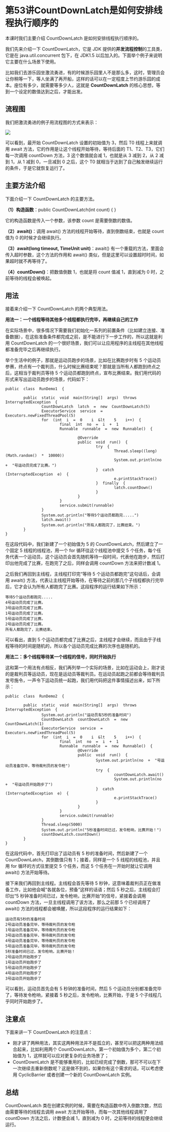 # 第53讲CountDownLatch是如何安排线程执行顺序的

本课时我们主要介绍 CountDownLatch 是如何安排线程执行顺序的。

我们先来介绍一下 CountDownLatch，它是 JDK 提供的**并发流程控制**的工具类，它是在 java.util.concurrent 包下，在 JDK1.5 以后加入的。下面举个例子来说明它主要在什么场景下使用。

比如我们去游乐园坐激流勇进，有的时候游乐园里人不是那么多，这时，管理员会让你稍等一下，等人坐满了再开船，这样的话可以在一定程度上节约游乐园的成本。座位有多少，就需要等多少人，这就是 **CountDownLatch** 的核心思想，等到一个设定的数值达到之后，才能出发。

## 流程图

我们把激流勇进的例子用流程图的方式来表示：

![](https://s0.lgstatic.com/i/image3/M01/6F/9D/Cgq2xl5h8oSAKLBQAABld2EcD7Q385.png)

可以看到，最开始 CountDownLatch 设置的初始值为 3，然后 T0 线程上来就调用 await 方法，它的作用是让这个线程开始等待，等待后面的 T1、T2、T3，它们每一次调用 countDown 方法，3 这个数值就会减 1，也就是从 3 减到 2，从 2 减到 1，从 1 减到 0，一旦减到 0 之后，这个 T0 就相当于达到了自己触发继续运行的条件，于是它就恢复运行了。

## 主要方法介绍

下面介绍一下 CountDownLatch 的主要方法。

**（1）构造函数**：public CountDownLatch(int count) {  }  

它的构造函数是传入一个参数，该参数 count 是需要倒数的数值。

**（2）await()**：调用 await() 方法的线程开始等待，直到倒数结束，也就是 count 值为 0 的时候才会继续执行。

**（3）await(long timeout, TimeUnit unit)**：await() 有一个重载的方法，里面会传入超时参数，这个方法的作用和 await() 类似，但是这里可以设置超时时间，如果超时就不再等待了。

**（4）countDown()**：把数值倒数 1，也就是将 count 值减 1，直到减为 0 时，之前等待的线程会被唤起。

## 用法

接着来介绍一下 CountDownLatch 的两个典型用法。

**用法一：一个线程等待其他多个线程都执行完毕，再继续自己的工作**

在实际场景中，很多情况下需要我们初始化一系列的前置条件（比如建立连接、准备数据），在这些准备条件都完成之前，是不能进行下一步工作的，所以这就是利用 CountDownLatch 的一个很好场景，我们可以让应用程序的主线程在其他线程都准备完毕之后再继续执行。

举个生活中的例子，那就是运动员跑步的场景，比如在比赛跑步时有 5 个运动员参赛，终点有一个裁判员，什么时候比赛结束呢？那就是当所有人都跑到终点之后，这相当于裁判员等待 5 个运动员都跑到终点，宣布比赛结束。我们用代码的形式来写出运动员跑步的场景，代码如下：

```
public  class  RunDemo1  {

        public  static  void  main(String[]  args)  throws  InterruptedException  {
                CountDownLatch  latch  =  new  CountDownLatch(5)  
                ExecutorService  service  =  Executors.newFixedThreadPool(5)  
                for  (int  i  =  0    i  &lt    5    i++)  {
                        final  int  no  =  i  +  1  
                        Runnable  runnable  =  new  Runnable()  {

                                @Override
                                public  void  run()  {
                                        try  {
                                                Thread.sleep((long)  (Math.random()  *  10000))  
                                                System.out.println(no  +  "号运动员完成了比赛。")  
                                        }  catch  (InterruptedException  e)  {
                                                e.printStackTrace()  
                                        }  finally  {
                                                latch.countDown()  
                                        }
                                }
                        }  
                        service.submit(runnable)  
                }
                System.out.println("等待5个运动员都跑完.....")  
                latch.await()  
                System.out.println("所有人都跑完了，比赛结束。")  
        }
}
```

在这段代码中，我们新建了一个初始值为 5 的 CountDownLatch，然后建立了一个固定 5 线程的线程池，用一个 for 循环往这个线程池中提交 5 个任务，每个任务代表一个运动员，这个运动员会首先随机等待一段时间，代表他在跑步，然后打印出他完成了比赛，在跑完了之后，同样会调用 countDown 方法来把计数减 1。

之后我们再回到主线程，主线程打印完“等待 5 个运动员都跑完”这句话后，会调用 await() 方法，代表让主线程开始等待，在等待之前的那几个子线程都执行完毕后，它才会认为所有人都跑完了比赛。这段程序的运行结果如下所示：

```
等待5个运动员都跑完.....
4号运动员完成了比赛。
3号运动员完成了比赛。
1号运动员完成了比赛。
5号运动员完成了比赛。
2号运动员完成了比赛。
所有人都跑完了，比赛结束。
```

可以看出，直到 5 个运动员都完成了比赛之后，主线程才会继续，而且由于子线程等待的时间是随机的，所以各个运动员完成比赛的次序也是随机的。

**用法二：多个线程等待某一个线程的信号，同时开始执行**

这和第一个用法有点相反，我们再列举一个实际的场景，比如在运动会上，刚才说的是裁判员等运动员，现在是运动员等裁判员。在运动员起跑之前都会等待裁判员发号施令，一声令下运动员统一起跑，我们用代码把这件事情描述出来，如下所示：

```
public  class  RunDemo2  {

        public  static  void  main(String[]  args)  throws  InterruptedException  {
                System.out.println("运动员有5秒的准备时间")  
                CountDownLatch  countDownLatch  =  new  CountDownLatch(1)  
                ExecutorService  service  =  Executors.newFixedThreadPool(5)  
                for  (int  i  =  0    i  &lt    5    i++)  {
                        final  int  no  =  i  +  1  
                        Runnable  runnable  =  new  Runnable()  {
                                @Override
                                public  void  run()  {
                                        System.out.println(no  +  "号运动员准备完毕，等待裁判员的发令枪")  
                                        try  {
                                                countDownLatch.await()  
                                                System.out.println(no  +  "号运动员开始跑步了")  
                                        }  catch  (InterruptedException  e)  {
                                                e.printStackTrace()  
                                        }
                                }
                        }  
                        service.submit(runnable)  
                }
                Thread.sleep(5000)  
                System.out.println("5秒准备时间已过，发令枪响，比赛开始！")  
                countDownLatch.countDown()  
        }
}
```

在这段代码中，首先打印出了运动员有 5 秒的准备时间，然后新建了一个 CountDownLatch，其倒数值只有 1；接着，同样是一个 5 线程的线程池，并且用 for 循环的方式往里提交 5 个任务，而这 5 个任务在一开始时就让它调用 await() 方法开始等待。

接下来我们再回到主线程。主线程会首先等待 5 秒钟，这意味着裁判员正在做准备工作，比如他会喊“各就各位，预备”这样的话语；然后 5 秒之后，主线程会打印出“5 秒钟准备时间已过，发令枪响，比赛开始”的信号，紧接着会调用 countDown 方法，一旦主线程调用了该方法，那么之前那 5 个已经调用了 await() 方法的线程都会被唤醒，所以这段程序的运行结果如下：

```
运动员有5秒的准备时间
2号运动员准备完毕，等待裁判员的发令枪
1号运动员准备完毕，等待裁判员的发令枪
3号运动员准备完毕，等待裁判员的发令枪
4号运动员准备完毕，等待裁判员的发令枪
5号运动员准备完毕，等待裁判员的发令枪
5秒准备时间已过，发令枪响，比赛开始！
2号运动员开始跑步了
1号运动员开始跑步了
5号运动员开始跑步了
4号运动员开始跑步了
3号运动员开始跑步了
```

可以看到，运动员首先会有 5 秒钟的准备时间，然后 5 个运动员分别都准备完毕了，等待发令枪响，紧接着 5 秒之后，发令枪响，比赛开始，于是 5 个子线程几乎同时开始跑步了。

## 注意点

下面来讲一下 CountDownLatch 的注意点：

* 刚才讲了两种用法，其实这两种用法并不是孤立的，甚至可以把这两种用法结合起来，比如利用两个 CountDownLatch，第一个初始值为多个，第二个初始值为 1，这样就可以应对更复杂的业务场景了；
* CountDownLatch 是不能够重用的，比如已经完成了倒数，那可不可以在下一次继续去重新倒数呢？这是做不到的，如果你有这个需求的话，可以考虑使用 CyclicBarrier 或者创建一个新的 CountDownLatch 实例。

## 总结

CountDownLatch 类在创建实例的时候，需要在构造函数中传入倒数次数，然后由需要等待的线程去调用 await 方法开始等待，而每一次其他线程调用了 countDown 方法之后，计数便会减 1，直到减为 0 时，之前等待的线程便会继续运行。
